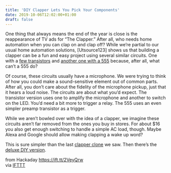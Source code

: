 ```yaml
---
title: 'DIY Clapper Lets You Pick Your Components'
date: 2019-10-06T12:02:00+01:00
draft: false
---
```


One thing that always means the end of the year is close is the reappearance of TV ads for “The Clapper.” After all, who needs home automation when you can clap on and clap off? While we’re partial to our usual home automation solutions, \[Utsource123\] shows us that building a clapper can be a fun and easy project using several similar circuits. One with a [few transistors](https://www.instructables.com/id/Clapping-Switch-With-BC547-Transistor/) and [another one with a 555](https://www.instructables.com/id/How-to-Make-Clapping-Switch-Circuit/) because, after all, what can’t a 555 do?

Of course, these circuits usually have a microphone. We were trying to think of how you could make a sound-sensitive element out of common parts. After all, you don’t care about the fidelity of the microphone pickup, just that it hears a loud noise. The circuits are about what you’d expect. The transistor version uses one to amplify the microphone and another to switch on the LED. You’d need a bit more to trigger a relay. The 555 uses an even simpler preamp transistor as a trigger.

While we aren’t bowled over with the idea of a clapper, we imagine these circuits aren’t far removed from the ones you buy in stores. For about $16 you also get enough switching to handle a simple AC load, though. Maybe Alexa and Google should allow making clapping a wake up word?

This is sure simpler than the last [clapper clone](https://hackaday.com/2019/01/18/diy-clapper-is-1980s-style-with-raspberry-pi-twist/) we saw. Then there’s the [deluxe DIY version](https://hackaday.com/2018/07/13/give-the-clapper-a-hand/).

  
  
from Hackaday https://ift.tt/2VeyQrw  
via [IFTTT](https://ifttt.com/?ref=da&site=blogger)